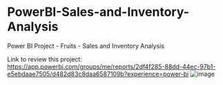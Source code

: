 # PowerBI-Sales-and-Inventory-Analysis
Power BI Project  - Fruits - Sales and Inventory Analysis

Link to review this project: https://app.powerbi.com/groups/me/reports/2df4f285-88dd-44ec-97b1-e5ebdaae7505/d482d83c8daa6587109b?experience=power-bi
![image](https://github.com/user-attachments/assets/dff106b4-82b1-4f3f-b699-99de7b30539f)
